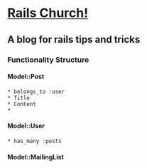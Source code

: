 # [Rails Church!](http://www.railschurch.com)
## A blog for rails tips and tricks

### Functionality Structure

#### Model::Post
	* belongs_to :user
	* Title
	* Content
	*

#### Model::User
	* has_many :posts

#### Model::MailingList